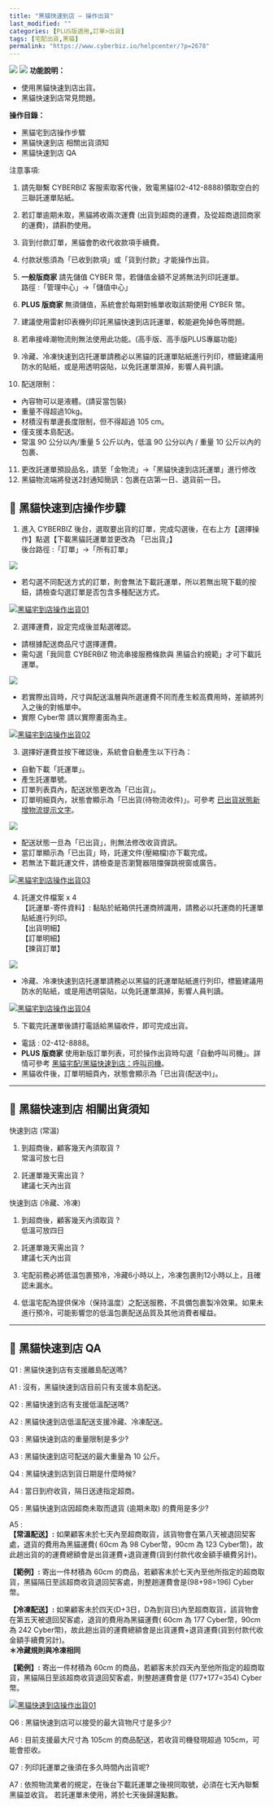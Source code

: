 ```yaml
---
title: "黑貓快速到店 – 操作出貨"
last_modified: ""
categories: [PLUS版適用,訂單>出貨]
tags: [宅配出貨,黑貓]
permalink: "https://www.cyberbiz.io/helpcenter/?p=2678"
---
```


![](https://www.cyberbiz.io/helpcenter/wp-content/uploads/一般版3.png)
![](https://www.cyberbiz.io/helpcenter/wp-content/uploads/PLUS版3.png)
**功能說明：**  

* 使用黑貓快速到店出貨。
* 黑貓快速到店常見問題。

**操作目錄：**

* 黑貓宅到店操作步驟
* 黑貓快速到店 相關出貨須知
* 黑貓快速到店 QA

注意事項:  

1. 請先聯繫 CYBERBIZ 客服索取客代後，致電黑貓(02-412-8888)領取空白的三聯託運單貼紙。
2. 若訂單逾期未取，黑貓將收兩次運費 (出貨到超商的運費，及從超商退回商家的運費)，請斟酌使用。
3. 貨到付款訂單，黑貓會酌收代收款項手續費。
4. 付款狀態須為「已收到款項」或「貨到付款」才能操作出貨。
5. **一般版商家** 請先儲值 CYBER 幣，若儲值金額不足將無法列印託運單。  
路徑 :「管理中心」→「儲值中心」

6. **PLUS 版商家** 無須儲值，系統會於每期對帳單收取該期使用 CYBER 幣。
7. 建議使用雷射印表機列印託黑貓快速到店託運單，較能避免掉色等問題。
8. 若串接峰潮物流則無法使用此功能。(高手版、高手版PLUS專屬功能)
9. 冷藏、冷凍快速到店托運單請務必以黑貓的託運單貼紙進行列印，標籤建議用防水的貼紙，或是用透明袋貼，以免託運單濕掉，影響人員判讀。 
10. 配送限制： 
* 內容物可以是液體。(請妥當包裝)
* 重量不得超過10kg。
* 材積沒有單邊長度限制，但不得超過 105 cm。
* 僅支援本島配送。
* 常溫 90 公分以內/重量 5 公斤以內，低溫 90 公分以內 / 重量 10 公斤以內的包裹、
11. 更改託運單預設品名，請至「金物流」→「黑貓快速到店託運單」進行修改
12. 黑貓物流端將發送2封通知簡訊：包裹在店第一日、退貨前一日。



## 📌 黑貓快速到店操作步驟



1. 進入 CYBERBIZ 後台，選取要出貨的訂單，完成勾選後，在右上方【選擇操作】點選【下載黑貓託運單並更改為 「已出貨」】  
後台路徑 :「訂單」→「所有訂單」  


![](https://www.cyberbiz.io/support/wp-content/uploads/fountain-pen.png)

* 若勾選不同配送方式的訂單，則會無法下載託運單，所以若無出現下載的按鈕，請檢查勾選訂單是否包含多種配送方式。

[![黑貓宅到店操作出貨01](https://www.cyberbiz.io/helpcenter/wp-content/uploads/黑貓宅到店-操作出貨01.png)](https://www.cyberbiz.io/helpcenter/wp-content/uploads/黑貓宅到店-操作出貨01.png)



2. 選擇運費，設定完成後並點選確認。  

* 請根據配送商品尺寸選擇運費。
* 需勾選「我同意 CYBERBIZ 物流串接服務條款與 黑貓合約規範」才可下載託運單。


![](https://www.cyberbiz.io/support/wp-content/uploads/fountain-pen.png)

* 若實際出貨時，尺寸與配送溫層與所選運費不同而產生較高費用時，差額將列入之後的對帳單中。
* 實際 Cyber幣 請以實際畫面為主。

[![黑貓宅到店操作出貨02](https://www.cyberbiz.io/helpcenter/wp-content/uploads/黑貓宅到店-操作出貨02.png)](https://www.cyberbiz.io/helpcenter/wp-content/uploads/黑貓宅到店-操作出貨02.png)




3. 選擇好運費並按下確認後，系統會自動產生以下行為：  

* 自動下載「託運單」。
* 產生託運單號。
* 訂單列表頁內，配送狀態更改為「已出貨」。
* 訂單明細頁內，狀態會顯示為「已出貨(待物流收件)」。可參考 [已出貨狀態新增物流提示文字](https://www.cyberbiz.io/helpcenter/?p=12005)。

![](https://www.cyberbiz.io/support/wp-content/uploads/fountain-pen.png)




* 配送狀態一旦為「已出貨」，則無法修改收貨資訊。
* 當訂單顯示為「已出貨」時，託運文件(壓縮檔)亦下載完成。
* 若無法下載託運文件，請檢查是否瀏覽器阻擋彈跳視窗或廣告。

[![黑貓宅到店操作出貨03](https://www.cyberbiz.io/helpcenter/wp-content/uploads/黑貓宅到店-操作出貨03.png)](https://www.cyberbiz.io/helpcenter/wp-content/uploads/黑貓宅到店-操作出貨03.png)




4. 託運文件檔案 x 4  
【託運單-寄件資料】: 黏貼於紙箱供托運商辨識用，請務必以托運商的托運單貼紙進行列印。  
【出貨明細】  
【訂單明細】  
【揀貨訂單】  


![](https://www.cyberbiz.io/support/wp-content/uploads/fountain-pen.png)




* 冷藏、冷凍快速到店托運單請務必以黑貓的託運單貼紙進行列印，標籤建議用防水的貼紙，或是用透明袋貼，以免託運單濕掉，影響人員判讀。

[![黑貓宅到店操作出貨04](https://www.cyberbiz.io/helpcenter/wp-content/uploads/黑貓宅到店-操作出貨04.png)](https://www.cyberbiz.io/helpcenter/wp-content/uploads/黑貓宅到店-操作出貨04.png)




5. 下載完託運單後請打電話給黑貓收件，即可完成出貨。  

* 電話 : 02-412-8888。
* **PLUS 版商家** 使用新版訂單列表，可於操作出貨時勾選「自動呼叫司機」。詳情可參考 [黑貓宅配/黑貓快速到店：呼叫司機](https://www.cyberbiz.io/helpcenter/?p=11013)。
* 黑貓收件後，訂單明細頁內，狀態會顯示為「已出貨(配送中)」。



* * *

## 📌 黑貓快速到店 相關出貨須知


快速到店 (常溫)

1. 到超商後，顧客幾天內須取貨 ?  
常溫可放七日



2. 託運單幾天需出貨 ?  
建議七天內出貨


快速到店 (冷藏、冷凍)

1. 到超商後，顧客幾天內須取貨 ?  
低溫可放四日



2. 託運單幾天需出貨 ?  
建議七天內出貨



3. 宅配前務必將低溫包裹預冷，冷藏6小時以上，冷凍包裹則12小時以上，且確認未漏水。


4. 低溫宅配為提供保冷（保持溫度）之配送服務，不具備包裹製冷效果。如果未進行預冷，可能影響您的低溫包裹配送品質及其他消費者權益。



* * *

## 📌 黑貓快速到店 QA



Q1 : 黑貓快速到店有支援離島配送嗎?

A1 : 沒有，黑貓快速到店目前只有支援本島配送。



Q2 : 黑貓快速到店有支援低溫配送嗎?

A2 : 黑貓快速到店低溫配送支援冷藏、冷凍配送。



Q3 : 黑貓快速到店的重量限制是多少?

A3 : 黑貓快速到店可配送的最大重量為 10 公斤。



Q4 : 黑貓快速到店到貨日期是什麼時候?

A4 : 當日到府收貨，隔日送達指定超商。



Q5 : 黑貓快速到店因超商未取而退貨 (逾期未取) 的費用是多少?

A5 :  
**【常溫配送】:** 如果顧客未於七天內至超商取貨，該貨物會在第八天被退回契客處，退貨的費用為黑貓運費( 60cm 為 98 Cyber幣，90cm 為
123 Cyber幣)，故此趟出貨的的運費總額會是出貨運費+退貨運費(貨到付款代收金額手續費另計)。  

**【範例】:** 寄出一件材積為 60cm
的商品，若顧客未於七天內至他所指定的超商取貨，黑貓隔日至該超商收貨退回契客處，則整趟運費會是(98+98=196) Cyber幣。  

**【冷凍配送】:** 如果顧客未於四天(D+3日，D為到貨日)內至超商取貨，該貨物會在第五天被退回契客處，退貨的費用為黑貓運費( 60cm 為 177
Cyber幣，90cm 為 242 Cyber幣)，故此趟出貨的運費總額會是出貨運費+退貨運費(貨到付款代收金額手續費另計)。  
**＊冷藏規則與冷凍相同**  

**【範例】:** 寄出一件材積為 60cm 的商品，若顧客未於四天內至他所指定的超商取貨，黑貓隔日至該超商收貨退回契客處，則整趟運費會是
(177+177=354) Cyber幣。

[![黑貓快速到店操作出貨01](https://www.cyberbiz.io/helpcenter/wp-content/uploads/黑貓快速到店-–-操作出貨01.png)](https://www.cyberbiz.io/helpcenter/wp-content/uploads/黑貓快速到店-–-操作出貨01.png)  


Q6 : 黑貓快速到店可以接受的最大貨物尺寸是多少?

A6 : 目前支援最大尺寸為 105cm 的商品配送，若收貨司機發現超過 105cm，可能會拒收。



Q7 : 列印託運單之後須在多久時間內出貨呢?

A7 : 依照物流業者的規定，在後台下載託運單之後視同取號，必須在七天內聯繫黑貓並收貨。 若託運單未使用，將於七天後歸還點數。



